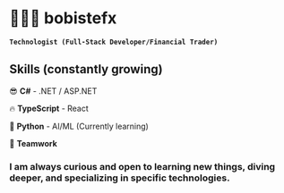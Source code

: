 # 🧑🏻‍💻 bobistefx

**`Technologist (Full-Stack Developer/Financial Trader)`**

## Skills (constantly growing)
😎 **C#** - .NET / ASP.NET

🔥 **TypeScript** - React

🤖 **Python** - AI/ML (Currently learning)

💪 **Teamwork**

### I am always curious and open to learning new things, diving deeper, and specializing in specific technologies.
